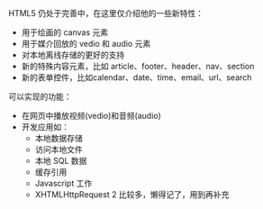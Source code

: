 HTML5 仍处于完善中，在这里仅介绍他的一些新特性：
- 用于绘画的 canvas 元素
- 用于媒介回放的 vedio 和 audio 元素
- 对本地离线存储的更好的支持
- 新的特殊内容元素，比如 article、footer、header、nav、section
- 新的表单控件，比如calendar、date、time、email、url、search

可以实现的功能：
- 在网页中播放视频(vedio)和音频(audio)
- 开发应用如：
    - 本地数据存储
    - 访问本地文件
    - 本地 SQL 数据
    - 缓存引用
    - Javascript 工作
    - XHTMLHttpRequest 2
比较多，懒得记了，用到再补充